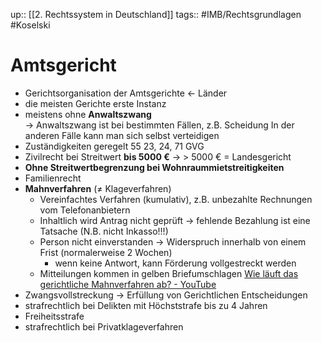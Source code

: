 up:: [[2. Rechtssystem in Deutschland]]
tags:: #IMB/Rechtsgrundlagen #Koselski 

# Amtsgericht
- Gerichtsorganisation der Amtsgerichte ← Länder
- die meisten Gerichte erste Instanz   
- meistens ohne **Anwaltszwang**   
	→ Anwaltszwang ist bei bestimmten Fällen, z.B. Scheidung
	In der anderen Fälle kann man sich selbst verteidigen
- Zuständigkeiten geregelt 55 23, 24, 71 GVG   
- Zivilrecht bei Streitwert **bis 5000 €**
	→ > 5000 € = Landesgericht
- **Ohne Streitwertbegrenzung bei Wohnraummietstreitigkeiten**  
- Familienrecht   
- **Mahnverfahren**   (≠ Klageverfahren)
	- Vereinfachtes Verfahren (kumulativ), z.B. unbezahlte Rechnungen vom Telefonanbietern
	- Inhaltlich wird Antrag nicht geprüft → fehlende Bezahlung ist eine Tatsache (N.B. nicht Inkasso!!!)
	- Person nicht einverstanden → Widerspruch innerhalb von einem Frist (normalerweise 2 Wochen)
		- wenn keine Antwort, kann Förderung vollgestreckt werden
	- Mitteilungen kommen in gelben Briefumschlagen
	[Wie läuft das gerichtliche Mahnverfahren ab? - YouTube](https://www.youtube.com/watch?v=dql5RqEFbWE)
- Zwangsvollstreckung
	→ Erfüllung von Gerichtlichen Entscheidungen  
- strafrechtlich bei Delikten mit Höchststrafe bis zu 4 Jahren   
- Freiheitsstrafe   
- strafrechtlich bei Privatklageverfahren